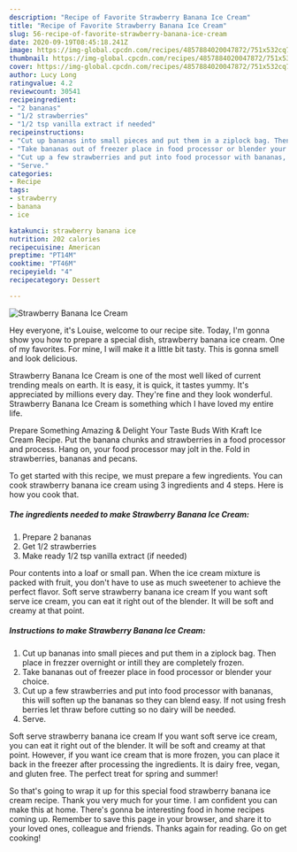 ```yaml
---
description: "Recipe of Favorite Strawberry Banana Ice Cream"
title: "Recipe of Favorite Strawberry Banana Ice Cream"
slug: 56-recipe-of-favorite-strawberry-banana-ice-cream
date: 2020-09-19T08:45:18.241Z
image: https://img-global.cpcdn.com/recipes/4857884020047872/751x532cq70/strawberry-banana-ice-cream-recipe-main-photo.jpg
thumbnail: https://img-global.cpcdn.com/recipes/4857884020047872/751x532cq70/strawberry-banana-ice-cream-recipe-main-photo.jpg
cover: https://img-global.cpcdn.com/recipes/4857884020047872/751x532cq70/strawberry-banana-ice-cream-recipe-main-photo.jpg
author: Lucy Long
ratingvalue: 4.2
reviewcount: 30541
recipeingredient:
- "2 bananas"
- "1/2 strawberries"
- "1/2 tsp vanilla extract if needed"
recipeinstructions:
- "Cut up bananas into small pieces and put them in a ziplock bag. Then place in frezzer overnight or intill they are completely frozen."
- "Take bananas out of freezer place in food processor or blender your choice."
- "Cut up a few strawberries and put into food processor with bananas, this will soften up the bananas so they can blend easy. If not using fresh berries let thraw before cutting so no dairy will be needed."
- "Serve."
categories:
- Recipe
tags:
- strawberry
- banana
- ice

katakunci: strawberry banana ice 
nutrition: 202 calories
recipecuisine: American
preptime: "PT14M"
cooktime: "PT46M"
recipeyield: "4"
recipecategory: Dessert

---
```



![Strawberry Banana Ice Cream](https://img-global.cpcdn.com/recipes/4857884020047872/751x532cq70/strawberry-banana-ice-cream-recipe-main-photo.jpg)

Hey everyone, it's Louise, welcome to our recipe site. Today, I'm gonna show you how to prepare a special dish, strawberry banana ice cream. One of my favorites. For mine, I will make it a little bit tasty. This is gonna smell and look delicious.

Strawberry Banana Ice Cream is one of the most well liked of current trending meals on earth. It is easy, it is quick, it tastes yummy. It's appreciated by millions every day. They're fine and they look wonderful. Strawberry Banana Ice Cream is something which I have loved my entire life.

Prepare Something Amazing &amp; Delight Your Taste Buds With Kraft Ice Cream Recipe. Put the banana chunks and strawberries in a food processor and process. Hang on, your food processor may jolt in the. Fold in strawberries, bananas and pecans.


To get started with this recipe, we must prepare a few ingredients. You can cook strawberry banana ice cream using 3 ingredients and 4 steps. Here is how you cook that.

<!--inarticleads1-->

##### The ingredients needed to make Strawberry Banana Ice Cream:

1. Prepare 2 bananas
1. Get 1/2 strawberries
1. Make ready 1/2 tsp vanilla extract (if needed)


Pour contents into a loaf or small pan. When the ice cream mixture is packed with fruit, you don&#39;t have to use as much sweetener to achieve the perfect flavor. Soft serve strawberry banana ice cream If you want soft serve ice cream, you can eat it right out of the blender. It will be soft and creamy at that point. 

<!--inarticleads2-->

##### Instructions to make Strawberry Banana Ice Cream:

1. Cut up bananas into small pieces and put them in a ziplock bag. Then place in frezzer overnight or intill they are completely frozen.
1. Take bananas out of freezer place in food processor or blender your choice.
1. Cut up a few strawberries and put into food processor with bananas, this will soften up the bananas so they can blend easy. If not using fresh berries let thraw before cutting so no dairy will be needed.
1. Serve.


Soft serve strawberry banana ice cream If you want soft serve ice cream, you can eat it right out of the blender. It will be soft and creamy at that point. However, if you want ice cream that is more frozen, you can place it back in the freezer after processing the ingredients. It is dairy free, vegan, and gluten free. The perfect treat for spring and summer! 

So that's going to wrap it up for this special food strawberry banana ice cream recipe. Thank you very much for your time. I am confident you can make this at home. There's gonna be interesting food in home recipes coming up. Remember to save this page in your browser, and share it to your loved ones, colleague and friends. Thanks again for reading. Go on get cooking!
